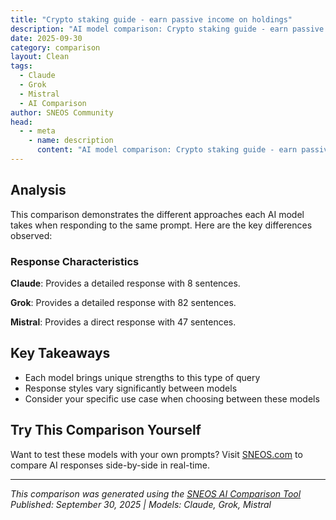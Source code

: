 ```yaml
---
title: "Crypto staking guide - earn passive income on holdings"
description: "AI model comparison: Crypto staking guide - earn passive income on holdings..."
date: 2025-09-30
category: comparison
layout: Clean
tags:
  - Claude
  - Grok
  - Mistral
  - AI Comparison
author: SNEOS Community
head:
  - - meta
    - name: description
      content: "AI model comparison: Crypto staking guide - earn passive income on holdings..."
---
```


<ChatComparison
  title="Crypto staking guide - earn passive income on holdings"
  prompt="Crypto staking guide - earn passive income on holdings"
  :responses='{
    "Claude": "# Crypto Staking Guide: Earn Passive Income on Your Holdings\n\n## What is Crypto Staking?\n\nStaking is the process of locking up cryptocurrency to support blockchain network operations and earn rewards. Think of it as earning interest on your crypto holdings while helping secure the network.\n\n## How Staking Works\n\n### Proof of Stake (PoS) Mechanism\n- Validators are chosen to create new blocks based on their stake\n- Stakers delegate tokens to validators\n- Rewards are distributed based on contribution and network performance\n\n## Popular Staking Options\n\n### Major Stakeable Cryptocurrencies\n- **Ethereum (ETH)**: ~4-6% APY\n- **Cardano (ADA)**: ~4-5% APY  \n- **Solana (SOL)**: ~6-8% APY\n- **Polkadot (DOT)**: ~10-12% APY\n- **Cosmos (ATOM)**: ~8-15% APY\n- **Avalanche (AVAX)**: ~8-11% APY\n\n## Staking Methods\n\n### 1. Exchange Staking\n**Pros:**\n- User-friendly interface\n- No technical knowledge required\n- Often flexible unstaking\n\n**Cons:**\n- Lower rewards due to fees\n- Counterparty risk\n- Less control over your assets\n\n**Popular Platforms:**\n- Coinbase\n- Binance\n- Kraken\n- Crypto.com\n\n### 2. Native Wallet Staking\n**Pros:**\n- Higher rewards\n- Full control of assets\n- Direct network participation\n\n**Cons:**\n- More technical setup\n- Lock-up periods\n- Need to research validators\n\n### 3. DeFi Staking Protocols\n**Pros:**\n- Competitive yields\n- Additional token rewards\n- Innovative features\n\n**Cons:**\n- Smart contract risks\n- More complex\n- Impermanent loss potential\n\n## Getting Started: Step-by-Step\n\n### Step 1: Choose Your Cryptocurrency\n- Research different networks\n- Consider reward rates and lock-up periods\n- Evaluate long-term potential\n\n### Step 2: Select a Platform\n- Compare fees and reward rates\n- Check security track record\n- Review user experience\n\n### Step 3: Set Up Your Account\n- Complete KYC verification (for exchanges)\n- Set up 2FA security\n- Fund your account\n\n### Step 4: Start Staking\n- Choose amount to stake\n- Select validator (if applicable)\n- Confirm staking transaction\n\n## Key Considerations\n\n### Lock-up Periods\n- **Flexible**: Can unstake anytime (lower rewards)\n- **Fixed**: Locked for set period (higher rewards)\n- **Unbonding**: Waiting period to access funds after unstaking\n\n### Risks to Consider\n- **Market risk**: Token value can decrease\n- **Validator risk**: Penalties for validator misbehavior  \n- **Liquidity risk**: Funds locked during staking period\n- **Platform risk**: Exchange or protocol failures\n- **Regulatory risk**: Changing crypto regulations\n\n## Maximizing Staking Returns\n\n### Validator Selection Tips\n- Check performance history\n- Review commission rates\n- Ensure proper diversification\n- Monitor validator behavior\n\n### Portfolio Strategies\n- Diversify across multiple networks\n- Consider liquid staking derivatives\n- Reinvest rewards for compounding\n- Balance staked vs. liquid holdings\n\n## Tax Implications\n\n### Important Considerations\n- Staking rewards typically taxable as income\n- Track rewards received and dates\n- Consider tax-loss harvesting opportunities\n- Consult with tax professional\n\n## Advanced Staking Strategies\n\n### Liquid Staking\n- Receive derivative tokens while staking\n- Maintain liquidity for other DeFi activities\n- Examples: Lido (stETH), Rocket Pool (rETH)\n\n### Staking-as-a-Service\n- Professional validator management\n- Higher minimum requirements\n- Institutional-grade security\n\n## Safety Best Practices\n\n### Security Measures\n- Use hardware wallets when possible\n- Enable all security features\n- Keep private keys secure\n- Regular security audits of chosen platforms\n\n### Due Diligence\n- Research validator track records\n- Understand network slashing conditions\n- Monitor staking performance regularly\n- Stay updated on network upgrades\n\n## Common Mistakes to Avoid\n\n- Chasing highest yields without considering risks\n- Putting all funds in one validator\n- Ignoring lock-up periods",
    "Grok": "Crypto staking is a popular way to earn passive income on your cryptocurrency holdings. It involves locking up your coins in a wallet or platform to support the operations of a blockchain network, and in return, you receive rewards, typically in the form of additional tokens. This guide will walk you through the basics of staking, how it works, and how to get started to earn passive income on your crypto holdings.\n\n---\n\n### **What is Crypto Staking?**\nCrypto staking is the process of participating in a Proof of Stake (PoS) blockchain network by locking up a certain amount of your cryptocurrency to help validate transactions and secure the network. Unlike Proof of Work (PoW) systems (like Bitcoin), which rely on miners solving complex puzzles to validate transactions, PoS systems select validators based on the amount of cryptocurrency they hold and are willing to \u0022stake.\u0022\n\nWhen you stake your crypto, you\u2019re essentially acting as a validator (or delegating to one) and helping the network operate. In return, you earn staking rewards, which are usually paid in the same cryptocurrency you staked.\n\n---\n\n### **How Does Staking Work?**\n1. **Choose a Staking-Compatible Cryptocurrency**: Not all cryptocurrencies support staking. Popular staking coins include Ethereum (ETH 2.0), Cardano (ADA), Polkadot (DOT), Solana (SOL), and Tezos (XTZ).\n2. **Lock Up Your Crypto**: You commit a portion of your holdings to a wallet or staking platform. These coins are \u0022staked\u0022 and cannot be used or traded during the staking period (unless the staking is flexible, which some platforms allow).\n3. **Support the Network**: Your staked coins help validate transactions and maintain the blockchain\u0027s security. Validators are chosen based on the amount staked and other factors determined by the blockchain\u0027s protocol.\n4. **Earn Rewards**: In return for your contribution, you receive staking rewards. These rewards vary depending on the cryptocurrency, network, and staking duration.\n\n---\n\n### **Benefits of Staking**\n- **Passive Income**: Earn rewards without actively trading or managing your portfolio.\n- **Support Decentralization**: Help secure and decentralize blockchain networks.\n- **Lower Energy Use**: Unlike mining, staking is energy-efficient and environmentally friendly.\n- **Potential for Compounding**: Reinvest your rewards to increase your stake and earn more over time.\n\n---\n\n### **Risks of Staking**\n- **Lock-Up Periods**: Some staking programs require you to lock your funds for a set period, during which you can\u2019t access them.\n- **Price Volatility**: The value of your staked coins can fluctuate, potentially offsetting your rewards if the price drops significantly.\n- **Slashing**: If a validator (or the one you delegate to) behaves maliciously or fails to follow network rules, a portion of your staked funds could be lost (slashed).\n- **Platform Risks**: If you stake through a third-party platform, there\u2019s a risk of hacks, scams, or loss of funds if the platform is not secure.\n\n---\n\n### **How to Start Staking: Step-by-Step Guide**\n#### **1. Research Staking-Compatible Cryptocurrencies**\n   - Identify which cryptocurrencies you own or want to buy that support staking. Some popular options include:\n     - Ethereum (ETH) - Requires a minimum of 32 ETH to run your own node, but you can stake smaller amounts via pools or platforms.\n     - Cardano (ADA) - Delegate your ADA to a stake pool.\n     - Solana (SOL) - Stake through wallets or exchanges.\n     - Polygon (MATIC) - Easy to stake via exchanges or wallets.\n   - Check the Annual Percentage Yield (APY) for staking rewards, which can range from 3% to 20% or more, depending on the coin and network.\n\n#### **2. Choose a Staking Method**\n   - **Solo Staking**: Run your own validator node. This often requires significant technical knowledge, hardware, and a large amount of crypto (e.g., 32 ETH for Ethereum). It\u2019s best for advanced users with substantial holdings.\n   - **Staking Pools**: Join a group of stakers to pool your resources. This allows you to stake smaller amounts and share rewards (minus fees). Pools are ideal for beginners or those with smaller holdings.\n   - **Delegated Staking**: Delegate your coins to a validator or stake pool without running a node yourself. You still earn rewards but with less effort.\n   - **Exchange Staking**: Many centralized exchanges like Binance, Coinbase, Kraken, and KuCoin offer staking services. They manage the technical aspects for you, but you may have less control over your funds and pay higher fees.\n\n#### **3. Set Up a Wallet or Platform**\n   - For self-custody and control, use a wallet that supports staking, such as:\n     - **MetaMask** (for Ethereum and other EVM-compatible chains)\n     - **Daedalus** or **Yoroi** (for Cardano)\n     - **Phantom** (for Solana)\n   - Alternatively, use a centralized exchange or staking platform like Lido Finance, Rocket Pool (for Ethereum), or Ankr.\n   - Ensure your wallet or platform is secure by enabling two-factor authentication (2FA) and storing private keys safely.\n\n#### **4. Stake Your Crypto**\n   - Transfer your coins to the chosen wallet or platform.\n   - Follow the instructions to stake your funds. This may involve selecting a validator or stake pool, confirming the amount to stake, and agreeing to the lock-up period (if applicable).\n   - Monitor your staking dashboard to track rewards.\n\n#### **5. Reinvest or Withdraw Rewards**\n   - Some platforms automatically compound your rewards (re-stake them for higher returns). If not, you can manually reinvest or withdraw them to your wallet or exchange.\n\n---\n\n### **Tips for Successful Staking**\n- **Diversify Your Holdings**: Don\u2019t stake all your funds in one cryptocurrency or validator to reduce risk.\n- **Research Validators**: If delegating, choose a reliable validator with a good track record to minimize the risk of slashing or poor performance.\n- **Understand Lock-Up Periods**: Be aware of how long your funds will be locked and whether early withdrawal penalties apply.\n- **Monitor Rewards and Fees**: Keep track of your earnings and any fees charged by staking platforms or pools.\n- **Stay Updated**: Blockchain networks often update their staking rules, rewards, or slashing policies. Stay informed to avoid surprises.\n- **Secure Your Funds**: Use trusted platforms and wallets, and never share your private keys or seed phrases.\n\n---\n\n### **Popular Crypto Staking Platforms**\n| **Platform**         | **Supported Coins**       | **Features**                              | **Fees**          |\n|-----------------------|---------------------------|------------------------------------------|-------------------|\n| **Binance**           | ETH, ADA, SOL, DOT, etc. | Easy to use, flexible staking options    | Varies (1-5%)     |\n| **Coinbase**          | ETH, ADA, SOL, etc.      | Beginner-friendly, managed staking       | Up to 25% of rewards |\n| **Kraken**            | ETH, ADA, DOT, etc.      | Transparent fees, flexible staking       | 15-20% of rewards |\n| **Lido Finance**      | ETH, SOL, MATIC, etc.    | Liquid staking (stake without lock-up)   | ~10% of rewards   |\n| **Rocket Pool**       | ETH                      | Decentralized Ethereum staking           | Small fee         |\n\n---\n\n### **Staking Rewards and Tax Implications**\n- **Rewards**: Staking rewards vary based on the cryptocurrency, network congestion, and the total amount staked. For example, Cardano typically offers 4-6% APY, while newer or smaller networks may offer higher yields to attract stakers.\n- **Taxes**: In many jurisdictions, staking rewards are considered taxable income at the time of receipt. Additionally, if you sell or trade your staked coins later, capital gains taxes may apply. Consult a tax professional to understand the rules in your country.\n\n---\n\n### **Conclusion**\nCrypto staking is an excellent way to generate passive income on your cryptocurrency holdings while supporting blockchain networks. By carefully selecting coins, validators, and platforms, and understanding the risks and rewards, you can maximize your earnings. Start small if you\u2019re new to staking, and as you gain confidence, consider diversifying your staked assets or experimenting with different methods like liquid staking or running your own node.\n\nIf you\u2019re ready to begin, research a cryptocurrency you believe in, set up a secure wallet or platform, and start staking. Over time, your small efforts can compound into significant returns!",
    "Mistral": "Crypto staking is a popular way to earn passive income on your cryptocurrency holdings. Here\u0027s a step-by-step guide to help you understand and start staking:\n\n### 1. Understand Staking\nStaking involves holding and locking up your cryptocurrency in a wallet or on an exchange to support the operations of a blockchain network. In return, you earn rewards, typically in the form of additional cryptocurrency.\n\n### 2. Choose the Right Cryptocurrency\nNot all cryptocurrencies support staking. Some of the most popular staking coins include:\n- **Ethereum (ETH)**\n- **Cardano (ADA)**\n- **Tezos (XTZ)**\n- **Polkadot (DOT)**\n- **Cosmos (ATOM)**\n\n### 3. Select a Staking Platform\nYou can stake your cryptocurrency through various platforms:\n- **Crypto Exchanges**: Platforms like Binance, Coinbase, and Kraken offer staking services.\n- **Staking Pools**: Join a staking pool where multiple users combine their assets to increase the chances of earning rewards.\n- **Wallets**: Use a hardware wallet like Ledger or a software wallet like Trust Wallet that supports staking.\n\n### 4. Set Up Your Wallet\nIf you choose to stake through a wallet, follow these steps:\n- **Download and Install**: Download the wallet software from the official website.\n- **Create a Wallet**: Follow the instructions to create a new wallet.\n- **Backup Your Seed Phrase**: Write down your seed phrase and store it securely.\n- **Transfer Funds**: Transfer the cryptocurrency you want to stake to your wallet.\n\n### 5. Start Staking\n- **Exchanges**: If you\u0027re using an exchange, navigate to the staking section, select the cryptocurrency, and follow the instructions to lock your assets.\n- **Wallets**: In your wallet, find the staking option, select the cryptocurrency, and follow the prompts to delegate your assets to a validator or staking pool.\n\n### 6. Monitor Your Rewards\nKeep an eye on your staking rewards. Most platforms provide a dashboard where you can track your earnings. Some platforms automatically reinvest your rewards, while others require manual reinvestment.\n\n### 7. Understand the Risks\nStaking is not without risks:\n- **Market Volatility**: The value of your staked assets can fluctuate.\n- **Validator Risks**: If you delegate to a validator that misbehaves, you might lose a portion of your staked assets.\n- **Lock-Up Periods**: Some staking platforms have lock-up periods, meaning you can\u0027t access your assets for a certain period.\n\n### 8. Tax Implications\nBe aware of the tax implications of staking. In many jurisdictions, staking rewards are considered taxable income. Consult a tax professional if you\u0027re unsure.\n\n### 9. Security Measures\n- **Use a Hardware Wallet**: For added security, consider using a hardware wallet.\n- **Enable Two-Factor Authentication (2FA)**: If staking on an exchange, enable 2FA for an extra layer of security.\n- **Regularly Update Software**: Keep your wallet software up to date to protect against vulnerabilities.\n\n### 10. Stay Informed\nKeep up with the latest news and updates about the cryptocurrency you\u0027re staking. Changes in the network or protocol can affect your staking rewards and security.\n\n### Example: Staking Ethereum (ETH)\n1. **Choose a Platform**: Decide whether to stake on an exchange like Coinbase or use a wallet like MetaMask.\n2. **Transfer ETH**: Transfer your ETH to the chosen platform.\n3. **Start Staking**: Follow the platform\u0027s instructions to lock your ETH.\n4. **Monitor Rewards**: Regularly check your rewards and consider reinvesting them.\n\nBy following these steps, you can start earning passive income through crypto staking. Always do your own research and consider the risks before committing your assets."
  }'
  published-date="22:46"
/>

## Analysis

This comparison demonstrates the different approaches each AI model takes when responding to the same prompt. Here are the key differences observed:

### Response Characteristics

**Claude**: Provides a detailed response with 8 sentences. 

**Grok**: Provides a detailed response with 82 sentences. 

**Mistral**: Provides a direct response with 47 sentences. 

## Key Takeaways

- Each model brings unique strengths to this type of query
- Response styles vary significantly between models
- Consider your specific use case when choosing between these models

## Try This Comparison Yourself

Want to test these models with your own prompts? Visit [SNEOS.com](https://sneos.com) to compare AI responses side-by-side in real-time.

---

*This comparison was generated using the [SNEOS AI Comparison Tool](https://sneos.com)*
*Published: September 30, 2025 | Models: Claude, Grok, Mistral*
